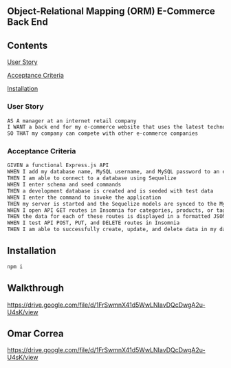 ## Object-Relational Mapping (ORM) E-Commerce Back End

## Contents


[User Story](#user-story)

[Acceptance Criteria](#acceptance-criteria)

[Installation](#installation)


### User Story

```md
AS A manager at an internet retail company
I WANT a back end for my e-commerce website that uses the latest technologies
SO THAT my company can compete with other e-commerce companies
```

### Acceptance Criteria

```md
GIVEN a functional Express.js API
WHEN I add my database name, MySQL username, and MySQL password to an environment variable file
THEN I am able to connect to a database using Sequelize
WHEN I enter schema and seed commands
THEN a development database is created and is seeded with test data
WHEN I enter the command to invoke the application
THEN my server is started and the Sequelize models are synced to the MySQL database
WHEN I open API GET routes in Insomnia for categories, products, or tags
THEN the data for each of these routes is displayed in a formatted JSON
WHEN I test API POST, PUT, and DELETE routes in Insomnia
THEN I am able to successfully create, update, and delete data in my database
```

## Installation

```md
npm i
```
## Walkthrough
https://drive.google.com/file/d/1FrSwmnX41d5WwLNIavDQcDwgA2u-U4sK/view

## Omar Correa
https://drive.google.com/file/d/1FrSwmnX41d5WwLNIavDQcDwgA2u-U4sK/view
